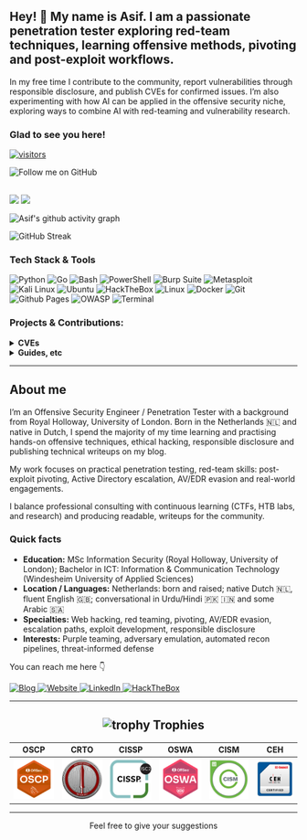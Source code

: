 ## Hey! 👋 My name is Asif. I am a passionate penetration tester exploring red-team techniques, learning offensive methods, pivoting and post-exploit workflows. 
In my free time I contribute to the community, report vulnerabilities through responsible disclosure, and publish CVEs for confirmed issues.
I’m also experimenting with how AI can be applied in the offensive security niche, exploring ways to combine AI with red-teaming and vulnerability research.



### Glad to see you here! &nbsp;
<a href="https://github.com/asifnawazminhas/asifnawazminhas" target="_blank">
  <img src="https://visitor-badge.laobi.icu/badge?page_id=asifnawazminhas.asifnawazminhas" alt="visitors"/>
</a>

<a href="https://github.com/asifnawazminhas"><img align="left" src="https://img.shields.io/github/followers/asifnawazminhas?color=lightgray&label=GitHub" alt="Follow me on GitHub"/></a>

<br /><br />

<img src="https://github-readme-stats.vercel.app/api?username=asifnawazminhas&show_icons=true&theme=dark" width="380">
<img src="https://github-readme-stats.vercel.app/api/top-langs/?username=asifnawazminhas&layout=compact&theme=dark" width="380">

![Asif's github activity graph](https://github-readme-activity-graph.vercel.app/graph?username=asifnawazminhas&theme=react-dark)

![GitHub Streak](https://github-readme-streak-stats.herokuapp.com/?user=asifnawazminhas&theme=dark)


### Tech Stack & Tools
![Python](https://img.shields.io/badge/Python-3776AB?style=for-the-badge&logo=python&logoColor=white)
![Go](https://img.shields.io/badge/Go-00ADD8?style=for-the-badge&logo=go&logoColor=white)
![Bash](https://img.shields.io/badge/Bash-4EAA25?style=for-the-badge&logo=gnu-bash&logoColor=white)
![PowerShell](https://img.shields.io/badge/PowerShell-5391FE?style=for-the-badge&logo=powershell&logoColor=white)
![Burp Suite](https://img.shields.io/badge/Burp%20Suite-FF6633?style=for-the-badge&logo=Burp-Suite&logoColor=white)
![Metasploit](https://img.shields.io/badge/Metasploit-03A9F4?style=for-the-badge&logo=metasploit&logoColor=white)
![Kali Linux](https://img.shields.io/badge/Kali%20Linux-557C94?style=for-the-badge&logo=kali-linux&logoColor=white)
![Ubuntu](https://img.shields.io/badge/Ubuntu-E95420?style=for-the-badge&logo=ubuntu&logoColor=white)
![HackTheBox](https://img.shields.io/badge/HackTheBox-9FEF00?style=for-the-badge&logo=hackthebox&logoColor=black)
![Linux](https://img.shields.io/badge/Linux-FCC624?style=for-the-badge&logo=linux&logoColor=black)
![Docker](https://img.shields.io/badge/Docker-2496ED?style=for-the-badge&logo=docker&logoColor=white)
![Git](https://img.shields.io/badge/Git-F05032?style=for-the-badge&logo=git&logoColor=white)
![Github Pages](https://img.shields.io/badge/github%20pages-121013?style=for-the-badge&logo=github&logoColor=white)
![OWASP](https://img.shields.io/badge/OWASP-000000?style=for-the-badge&logo=owasp&logoColor=white)
![Terminal](https://img.shields.io/badge/Terminal-241F31?style=for-the-badge&logo=gnome-terminal&logoColor=white)

### Projects & Contributions:

<details>
  <summary><b> CVEs</b></summary>
  <br/>
    <table>
      <thead align="center">
        <tr border: none;>
          <td><b>CVE</b></td>
          <td><b>Short Description</b></td>
          <td><b>References</b></td>
        </tr>
      </thead>
      <tbody>
       <tr>
  <td><b>WordPress security researcher CVEs overview</b></td>
  <td>An overview of the vulnerabilities I’ve reported and published through Wordfence Threat Intelligence, including CVE IDs, descriptions, and affected software.</td>
  <td><a href="https://www.wordfence.com/threat-intel/vulnerabilities/researchers/asif-nawaz-minhas?page=2" target="_blank" rel="noopener noreferrer">Wordfence Researcher Page</a></td>
</tr>
<tr>
  <td><b>CVE-2024-34955</b></td>
  <td>Code-projects Budget Management 1.0 is vulnerable to SQL Injection via the delete parameter.</td>
  <td><a href="https://nvd.nist.gov/vuln/detail/CVE-2024-34955" target="_blank" rel="noopener noreferrer">NVD Entry</a></td>
</tr>
<tr>
  <td><b>CVE-2024-34954</b></td>
  <td>Code-projects Budget Management 1.0 is vulnerable to Cross Site Scripting (XSS) via the budget parameter.</td>
  <td><a href="https://nvd.nist.gov/vuln/detail/CVE-2024-34954" target="_blank" rel="noopener noreferrer">NVD Entry</a></td>
</tr>
      </tbody>
    </table>
    <br/>
</details>

<details>
  <summary><b> Guides, etc</b></summary>
  <br/>
    <table>
      <thead align="center">
        <tr border: none;>
          <td><b>Project</b></td>
          <td><b>Short Description</b></td>
          <td><b>Stars</b></td>
          <td><b>Forks</b></td>
        </tr>
      </thead>
      <tbody>
        <tr>
          <td><a href="https://genai.owasp.org/resource/genai-red-teaming-guide/" target="_blank" rel="noopener noreferrer"><b>OWASP GenAI Red Teaming Guide</b></a></td>
          <td>A community-driven guide by OWASP on red teaming for generative AI systems, outlining risks, testing approaches, and mitigation strategies.</td>
          <td>N/A</td>
          <td>N/A</td>
        </tr>
      </tbody>
    </table>
</details>


---

## About me

I’m an Offensive Security Engineer / Penetration Tester with a background from Royal Holloway, University of London. Born in the Netherlands 🇳🇱 and native in Dutch, I spend the majority of my time learning and practising hands-on offensive techniques, ethical hacking, responsible disclosure and publishing technical writeups on my blog.  

My work focuses on practical penetration testing, red-team skills: post-exploit pivoting, Active Directory escalation, AV/EDR evasion and real-world engagements. 

I balance professional consulting with continuous learning (CTFs, HTB labs, and research) and producing readable, writeups for the community.

### Quick facts
- **Education:** MSc Information Security (Royal Holloway, University of London); Bachelor in ICT: Information & Communication Technology (Windesheim University of Applied Sciences)  
- **Location / Languages:** Netherlands: born and raised; native Dutch 🇳🇱, fluent English 🇬🇧; conversational in Urdu/Hindi 🇵🇰 🇮🇳 and some Arabic 🇸🇦
- **Specialties:** Web hacking, red teaming, pivoting, AV/EDR evasion, escalation paths, exploit development, responsible disclosure  
- **Interests:** Purple teaming, adversary emulation, automated recon pipelines, threat-informed defense

You can reach me here 👇

<div>
  <a href="https://www.asifnawazminhas.com/" target="_blank">
    <img src="https://img.shields.io/badge/Blog-21759B?style=for-the-badge&logo=ghost&logoColor=white" alt="Blog"/>
  </a>
  <a href="https://www.asifnawazminhas.com/" target="_blank">
    <img src="https://img.shields.io/badge/Website-38B2AC?style=for-the-badge&logo=webdriverio&logoColor=white" alt="Website"/>
  </a>
  <a href="https://www.linkedin.com/in/asifminhasnl/" target="_blank">
    <img src="https://img.shields.io/badge/linkedin-0A66C2?style=for-the-badge&logo=linkedin&logoColor=white" alt="LinkedIn"/>
  </a>
  <a href="https://app.hackthebox.com/profile/154138" target="_blank">
    <img src="https://img.shields.io/badge/hackthebox-a3e54a?style=for-the-badge&logo=hackthebox&logoColor=black" alt="HackTheBox"/>
  </a>
</div>

---

<div align="center">

## <img src="https://media.giphy.com/media/YMwJF1OQAlbnf6HFjd/giphy.gif" width="50" height="45" alt="trophy"> Trophies

| OSCP | CRTO | CISSP | OSWA | CISM | CEH |
| :--: | :--: | :---: | :--: | :--: | :-: |
| <a href="https://www.credential.net/0f2a3465-2fa6-4402-b526-6f372b35bd93?trk=public_profile_see-credential#acc.Bnhq091G" target="_blank" rel="noopener noreferrer"><img src="./img/OSCP.png" alt="OSCP" width="120"></a> | <a href="https://eu.badgr.com/public/assertions/p2xxJx0DQU2ffXblBNslLg" target="_blank" rel="noopener noreferrer"><img src="./img/CRTO.png" alt="CRTO" width="120"></a> | <a href="https://www.credly.com/badges/15539bb2-b697-4cef-8c7a-699f2700255d?trk=public_profile_see-credential" target="_blank" rel="noopener noreferrer"><img src="./img/CISSP.png" alt="CISSP" width="120"></a> | <a href="https://www.credential.net/d354e55c-d333-4347-9ddf-5e9d44cca4c4?trk=public_profile_see-credential#acc.YxfV3PiU" target="_blank" rel="noopener noreferrer"><img src="./img/OSWA.png" alt="OSWA" width="120"></a> | <a href="https://www.credly.com/badges/b75ea7b9-55ff-4f43-a526-9077388491b6/public_url?trk=public_profile_see-credential" target="_blank" rel="noopener noreferrer"><img src="./img/CISM.png" alt="CISM" width="120"></a> | <a href="https://aspen.eccouncil.org/VerifyBadge?type=certification&a=2lRukjKr7UUZduuSqj0TbmTVi+5o1PGgbCuiL97m6ug=&trk=public_profile_see-credential" target="_blank" rel="noopener noreferrer"><img src="./img/CEH.png" alt="CEH" width="120"></a> |

---

Feel free to give your suggestions 

</div>


